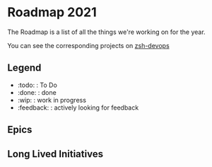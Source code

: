 <!-- Space: ZshDevOps -->
<!-- Parent: Project -->
<!-- Title: Roadmap -->

<!-- Label: Roadmap -->
<!-- Include: docs/disclaimer.md -->
<!-- Include: ac:toc -->

<!-- Macro: :todo:
     Template: ac:status
     Title: TODO
     Color: Blue -->

<!-- Macro: :wip:
     Template: ac:status
     Title: WIP
     Color: YELLOW -->

<!-- Macro: :done:
     Template: ac:status
     Title: DONE
     Color: Green -->

<!-- Macro: :feedback:
     Template: ac:status
     Title: FEEDBACK
     Color: Orange -->

# Roadmap 2021

The Roadmap is a list of all the things we're working on for the year.

You can see the corresponding projects on [zsh-devops](https://github.com/hadenlabs/zsh-devops)

## Legend

- :todo: : To Do
- :done: : done
- :wip: : work in progress
- :feedback: : actively looking for feedback

## Epics

## Long Lived Initiatives
